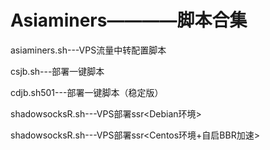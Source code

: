 # Asiaminers————脚本合集
asiaminers.sh---VPS流量中转配置脚本 

csjb.sh---部署一键脚本

cdjb.sh501---部署一键脚本（稳定版）

shadowsocksR.sh---VPS部署ssr<Debian环境>

shadowsocksR.sh---VPS部署ssr<Centos环境+自启BBR加速>

